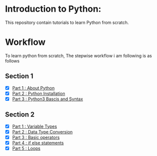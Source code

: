 # Introduction to Python:

This repository contain tutorials to learn Python from scratch.

# Workflow
To learn python from scratch, The stepwise workflow i am following is as follows

## Section 1
- [x] [Part 1 : About Python](doc/python_intro.md)
- [x] [Part 2 : Python Installation](doc/python_install.md)
- [x] [Part 3 : Python3 Bascis and Syntax](doc/run_python.md)

## Section 2
- [x] [Part 1 : Variable Types](doc/variable_type.md)
- [x] [Part 2 : Data Type Conversion](doc/datatype_conersion.md)
- [x] [Part 3 : Basic operators](doc/operators.md)
- [x] [Part 4 : if else statements](doc/if_else.md)
- [x] [Part 5 : Loops](doc/loops.md)
